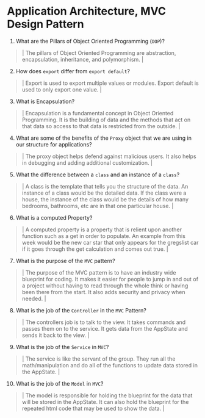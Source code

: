 # Application Architecture, MVC Design Pattern
01. What are the Pillars of Object Oriented Programming (`OOP`)?
  
  > | The pillars of Object Oriented Programming are abstraction, encapsulation, inheritance, and polymorphism. |

02. How does `export` differ from `export default`?
  
  > | Export is used to export multiple values or modules. Export default is used to only export one value. |

03. What is Encapsulation?
  
  > | Encapsulation is a fundamental concept in Object Oriented Programming. It is the building of data and the methods that act on that data so access to that data is restricted from the outside. |

04. What are some of the benefits of the `Proxy` object that we are using in our structure for applications?
  
  > | The proxy object helps defend against malicious users. It also helps in debugging and adding additional customization. |

05. What the difference between a `class` and an instance of a `class`?
  
  > | A class is the template that tells you the structure of the data. An instance of a class would be the detailed data. If the class were a house, the instance of the class would be the details of how many bedrooms, bathrooms, etc are in that one particular house. |

06. What is a computed Property?
  
  > | A computed property is a property that is relient upon another function such as a get in order to populate. An example from this week would be the new car star that only appears for the gregslist car if it goes through the get calculation and comes out true. |

07. What is the purpose of the `MVC` pattern?
  
  > | The purpose of the MVC pattern is to have an industry wide blueprint for coding. It makes it easier for people to jump in and out of a project without having to read through the whole think or having been there from the start. It also adds security and privacy when needed. |

08. What is the job of the `Controller` in the `MVC` Pattern?
  
  > | The controllers job is to talk to the view. It takes commands and passes them on to the service. It gets data from the AppState and sends it back to the view. |

09. What is the job of the `Service` in `MVC`?
  
  > | The service is like the servant of the group. They run all the math/manipulation and do all of the functions to update data stored in the AppState. |

10. What is the job of the `Model` in `MVC`?
  
  > | The model is responsible for holding the blueprint for the data that will be stored in the AppState. It can also hold the blueprint for the repeated html code that may be used to show the data. |
